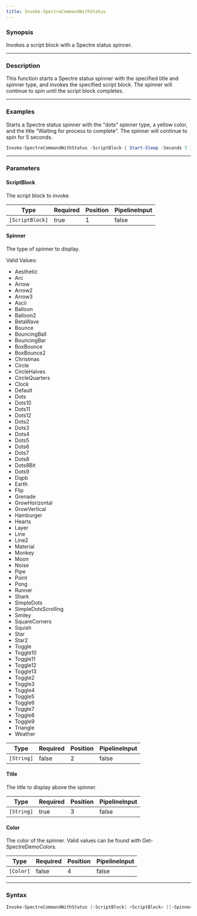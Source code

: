 ```yaml
---
title: Invoke-SpectreCommandWithStatus
---
```








### Synopsis
Invokes a script block with a Spectre status spinner.



---


### Description

This function starts a Spectre status spinner with the specified title and spinner type, and invokes the specified script block. The spinner will continue to spin until the script block completes.



---


### Examples
Starts a Spectre status spinner with the "dots" spinner type, a yellow color, and the title "Waiting for process to complete". The spinner will continue to spin for 5 seconds.

```powershell
Invoke-SpectreCommandWithStatus -ScriptBlock { Start-Sleep -Seconds 5 } -Spinner dots -Title "Waiting for process to complete" -Color yellow
```


---


### Parameters
#### **ScriptBlock**

The script block to invoke.






|Type           |Required|Position|PipelineInput|
|---------------|--------|--------|-------------|
|`[ScriptBlock]`|true    |1       |false        |



#### **Spinner**

The type of spinner to display.



Valid Values:

* Aesthetic
* Arc
* Arrow
* Arrow2
* Arrow3
* Ascii
* Balloon
* Balloon2
* BetaWave
* Bounce
* BouncingBall
* BouncingBar
* BoxBounce
* BoxBounce2
* Christmas
* Circle
* CircleHalves
* CircleQuarters
* Clock
* Default
* Dots
* Dots10
* Dots11
* Dots12
* Dots2
* Dots3
* Dots4
* Dots5
* Dots6
* Dots7
* Dots8
* Dots8Bit
* Dots9
* Dqpb
* Earth
* Flip
* Grenade
* GrowHorizontal
* GrowVertical
* Hamburger
* Hearts
* Layer
* Line
* Line2
* Material
* Monkey
* Moon
* Noise
* Pipe
* Point
* Pong
* Runner
* Shark
* SimpleDots
* SimpleDotsScrolling
* Smiley
* SquareCorners
* Squish
* Star
* Star2
* Toggle
* Toggle10
* Toggle11
* Toggle12
* Toggle13
* Toggle2
* Toggle3
* Toggle4
* Toggle5
* Toggle6
* Toggle7
* Toggle8
* Toggle9
* Triangle
* Weather






|Type      |Required|Position|PipelineInput|
|----------|--------|--------|-------------|
|`[String]`|false   |2       |false        |



#### **Title**

The title to display above the spinner.






|Type      |Required|Position|PipelineInput|
|----------|--------|--------|-------------|
|`[String]`|true    |3       |false        |



#### **Color**

The color of the spinner. Valid values can be found with Get-SpectreDemoColors.






|Type     |Required|Position|PipelineInput|
|---------|--------|--------|-------------|
|`[Color]`|false   |4       |false        |





---


### Syntax
```powershell
Invoke-SpectreCommandWithStatus [-ScriptBlock] <ScriptBlock> [[-Spinner] <String>] [-Title] <String> [[-Color] <Color>] [<CommonParameters>]
```

